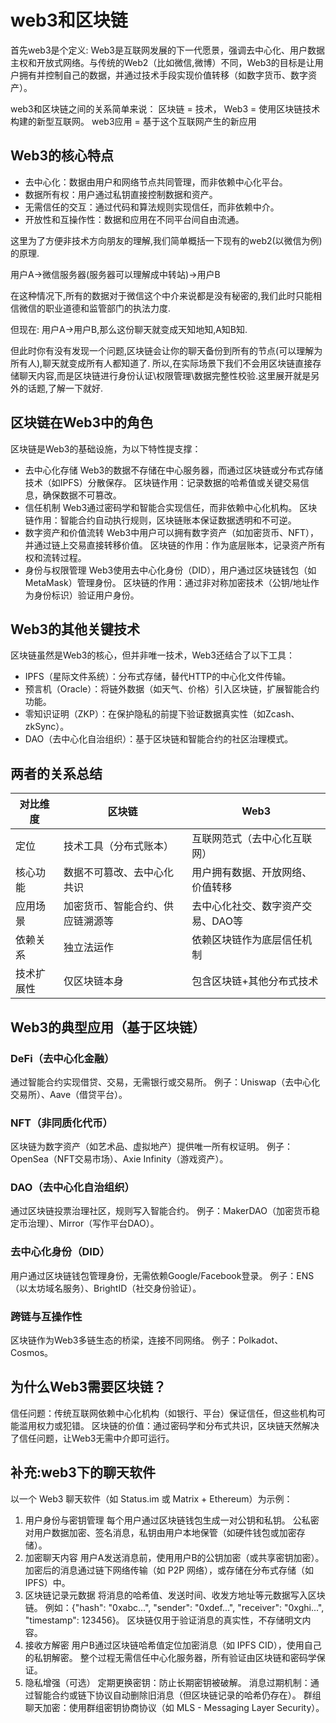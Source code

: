 # web3和区块链

首先web3是个定义:
Web3是互联网发展的下一代愿景，强调去中心化、用户数据主权和开放式网络。与传统的Web2（比如微信,微博）不同，Web3的目标是让用户拥有并控制自己的数据，并通过技术手段实现价值转移（如数字货币、数字资产）。

web3和区块链之间的关系简单来说：
区块链 = 技术，
Web3 = 使用区块链技术构建的新型互联网。
web3应用 = 基于这个互联网产生的新应用

## Web3的核心特点

- 去中心化：数据由用户和网络节点共同管理，而非依赖中心化平台。
- 数据所有权：用户通过私钥直接控制数据和资产。
- 无需信任的交互：通过代码和算法规则实现信任，而非依赖中介。
- 开放性和互操作性：数据和应用在不同平台间自由流通。

这里为了方便非技术方向朋友的理解,我们简单概括一下现有的web2(以微信为例)的原理.

用户A->微信服务器(服务器可以理解成中转站)->用户B

在这种情况下,所有的数据对于微信这个中介来说都是没有秘密的,我们此时只能相信微信的职业道德和监管部门的执法力度.

但现在: 用户A->用户B,那么这份聊天就变成天知地知,A知B知.

但此时你有没有发现一个问题,区块链会让你的聊天备份到所有的节点(可以理解为所有人),聊天就变成所有人都知道了.
所以,在实际场景下我们不会用区块链直接存储聊天内容,而是区块链进行身份认证\权限管理\数据完整性校验.这里展开就是另外的话题,了解一下就好.

## 区块链在Web3中的角色

区块链是Web3的基础设施，为以下特性提支撑：

- 去中心化存储
Web3的数据不存储在中心服务器，而通过区块链或分布式存储技术（如IPFS）分散保存。
区块链作用：记录数据的哈希值或关键交易信息，确保数据不可篡改。
- 信任机制
Web3通过密码学和智能合实现信任，而非依赖中心化机构。
区块链作用：智能合约自动执行规则，区块链账本保证数据透明和不可逆。
- 数字资产和价值流转
Web3中用户可以拥有数字资产（如加密货币、NFT），并通过链上交易直接转移价值。
区块链的作用：作为底层账本，记录资产所有权和流转过程。
- 身份与权限管理
Web3使用去中心化身份（DID），用户通过区块链钱包（如MetaMask）管理身份。
区块链的作用：通过非对称加密技术（公钥/地址作为身份标识）验证用户身份。

## Web3的其他关键技术

区块链虽然是Web3的核心，但并非唯一技术，Web3还结合了以下工具：

- IPFS（星际文件系统）：分布式存储，替代HTTP的中心化文件传输。
- 预言机（Oracle）：将链外数据（如天气、价格）引入区块链，扩展智能合约功能。
- 零知识证明（ZKP）：在保护隐私的前提下验证数据真实性（如Zcash、zkSync）。
- DAO（去中心化自治组织）：基于区块链和智能合约的社区治理模式。

## 两者的关系总结

对比维度|区块链|Web3
--|--|--
定位|技术工具（分布式账本）| 互联网范式（去中心化互联网）
核心功能 | 数据不可篡改、去中心化共识 | 用户拥有数据、开放网络、价值转移
应用场景 | 加密货币、智能合约、供应链溯源等 | 去中心化社交、数字资产交易、DAO等
依赖关系 | 独立法运作 | 依赖区块链作为底层信任机制
技术扩展性 | 仅区块链本身| 包含区块链+其他分布式技术

## Web3的典型应用（基于区块链）

### DeFi（去中心化金融）

通过智能合约实现借贷、交易，无需银行或交易所。
例子：Uniswap（去中心化交易所）、Aave（借贷平台）。

### NFT（非同质化代币）

区块链为数字资产（如艺术品、虚拟地产）提供唯一所有权证明。
例子：OpenSea（NFT交易市场）、Axie Infinity（游戏资产）。

### DAO（去中心化自治组织）

通过区块链投票治理社区，规则写入智能合约。
例子：MakerDAO（加密货币稳定币治理）、Mirror（写作平台DAO）。

### 去中心化身份（DID）

用户通过区块链钱包管理身份，无需依赖Google/Facebook登录。
例子：ENS（以太坊域名服务）、BrightID（社交身份验证）。

### 跨链与互操作性

区块链作为Web3多链生态的桥梁，连接不同网络。
例子：Polkadot、Cosmos。

## 为什么Web3需要区块链？

信任问题：传统互联网依赖中心化机构（如银行、平台）保证信任，但这些机构可能滥用权力或犯错。
区块链的价值：通过密码学和分布式共识，区块链天然解决了信任问题，让Web3无需中介即可运行。

## 补充:web3下的聊天软件

以一个 Web3 聊天软件（如 Status.im 或 Matrix + Ethereum）为示例：

1. 用户身份与密钥管理
每个用户通过区块链钱包生成一对公钥和私钥。
公私密对用户数据加密、签名消息，私钥由用户本地保管（如硬件钱包或加密存储）。
2. 加密聊天内容
用户A发送消息前，使用用户B的公钥加密（或共享密钥加密）。
加密后的消息通过链下网络传输（如 P2P 网络），或存储在分布式存储（如 IPFS）中。
3. 区块链记录元数据
将消息的哈希值、发送时间、收发方地址等元数据写入区块链。
例如：{"hash": "0xabc...", "sender": "0xdef...", "receiver": "0xghi...", "timestamp": 123456}。
区块链仅用于验证消息的真实性，不存储明文内容。
4. 接收方解密
用户B通过区块链哈希值定位加密消息（如 IPFS CID），使用自己的私钥解密。
整个过程无需信任中心化服务器，所有验证由区块链和密码学保证。
5. 隐私增强（可选）
定期更换密钥：防止长期密钥被破解。
消息过期机制：通过智能合约或链下协议自动删除旧消息（但区块链记录的哈希仍存在）。
群组聊天加密：使用群组密钥协商协议（如 MLS - Messaging Layer Security）。
